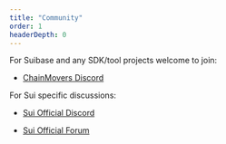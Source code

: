 ```yaml
---
title: "Community"
order: 1
headerDepth: 0
---
```



For Suibase and any SDK/tool projects welcome to join:

  * [ChainMovers Discord](https://discord.com/invite/Erb6SwsVbH)

For Sui specific discussions:

  * [Sui Official Discord](https://discord.gg/sui)

  * [Sui Official Forum](https://forums.sui.io/)
